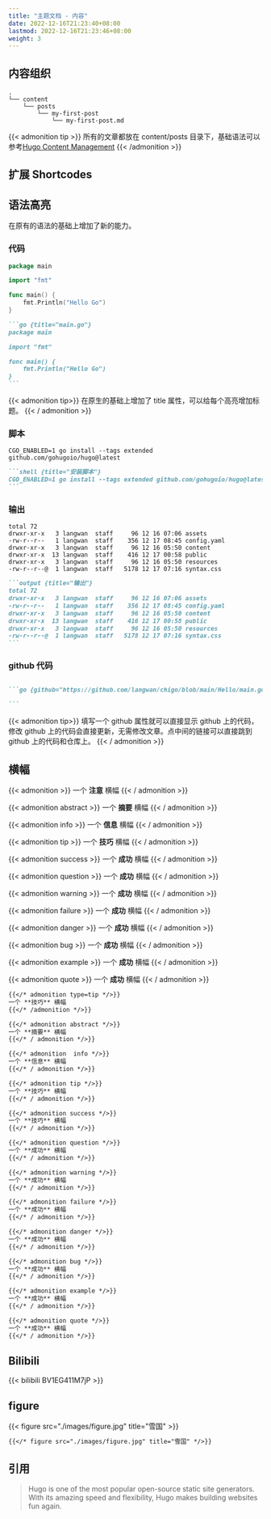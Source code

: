 ```yaml
---
title: "主题文档 - 内容"
date: 2022-12-16T21:23:40+08:00
lastmod: 2022-12-16T21:23:46+08:00
weight: 3
---
```


## 内容组织

```{title="文件目录"}
.
└── content
    └── posts
        └── my-first-post
            └── my-first-post.md
```

{{< admonition tip >}}
所有的文章都放在 content/posts 目录下，基础语法可以参考[Hugo Content Management](https://gohugo.io/content-management/)
{{< /admonition >}}

## 扩展 Shortcodes

## 语法高亮

在原有的语法的基础上增加了新的能力。

### 代码

```go {title="main.go"}
package main

import "fmt"

func main() {
	fmt.Println("Hello Go")
}
```

````markdown
```go {title="main.go"}
package main

import "fmt"

func main() {
	fmt.Println("Hello Go")
}
```
````

{{< admonition tip>}}
在原生的基础上增加了 title 属性，可以给每个高亮增加标题。
{{< / admonition >}}

### 脚本

```shell {title="安装脚本"}
CGO_ENABLED=1 go install --tags extended github.com/gohugoio/hugo@latest
```

````markdown
```shell {title="安装脚本"}
CGO_ENABLED=1 go install --tags extended github.com/gohugoio/hugo@latest
```
````

### 输出

```output {title="输出"}
total 72
drwxr-xr-x   3 langwan  staff     96 12 16 07:06 assets
-rw-r--r--   1 langwan  staff    356 12 17 08:45 config.yaml
drwxr-xr-x   3 langwan  staff     96 12 16 05:50 content
drwxr-xr-x  13 langwan  staff    416 12 17 00:58 public
drwxr-xr-x   3 langwan  staff     96 12 16 05:50 resources
-rw-r--r--@  1 langwan  staff   5178 12 17 07:16 syntax.css
```

````markdown
```output {title="输出"}
total 72
drwxr-xr-x   3 langwan  staff     96 12 16 07:06 assets
-rw-r--r--   1 langwan  staff    356 12 17 08:45 config.yaml
drwxr-xr-x   3 langwan  staff     96 12 16 05:50 content
drwxr-xr-x  13 langwan  staff    416 12 17 00:58 public
drwxr-xr-x   3 langwan  staff     96 12 16 05:50 resources
-rw-r--r--@  1 langwan  staff   5178 12 17 07:16 syntax.css
```
````

### github 代码

```go {github="https://github.com/langwan/chigo/blob/main/Hello/main.go"}

```

````markdown
```go {github="https://github.com/langwan/chigo/blob/main/Hello/main.go"}

```
````

{{< admonition tip>}}
填写一个 github 属性就可以直接显示 github 上的代码，修改 github 上的代码会直接更新，无需修改文章。点中间的链接可以直接跳到 github 上的代码和仓库上。
{{< / admonition >}}

## 横幅

{{< admonition >}}
一个 **注意** 横幅
{{< / admonition >}}

{{< admonition abstract >}}
一个 **摘要** 横幅
{{< / admonition >}}

{{< admonition  info >}}
一个 **信息** 横幅
{{< / admonition >}}

{{< admonition tip >}}
一个 **技巧** 横幅
{{< / admonition >}}

{{< admonition success >}}
一个 **成功** 横幅
{{< / admonition >}}

{{< admonition question >}}
一个 **成功** 横幅
{{< / admonition >}}

{{< admonition warning >}}
一个 **成功** 横幅
{{< / admonition >}}

{{< admonition failure >}}
一个 **成功** 横幅
{{< / admonition >}}

{{< admonition danger >}}
一个 **成功** 横幅
{{< / admonition >}}

{{< admonition bug >}}
一个 **成功** 横幅
{{< / admonition >}}

{{< admonition example >}}
一个 **成功** 横幅
{{< / admonition >}}

{{< admonition quote >}}
一个 **成功** 横幅
{{< / admonition >}}

```markdown
{{</* admonition type=tip */>}}
一个 **技巧** 横幅
{{</* /admonition */>}}

{{</* admonition abstract */>}}
一个 **摘要** 横幅
{{</* / admonition */>}}

{{</* admonition  info */>}}
一个 **信息** 横幅
{{</* / admonition */>}}

{{</* admonition tip */>}}
一个 **技巧** 横幅
{{</* / admonition */>}}

{{</* admonition success */>}}
一个 **技巧** 横幅
{{</* / admonition */>}}

{{</* admonition question */>}}
一个 **成功** 横幅
{{</* / admonition */>}}

{{</* admonition warning */>}}
一个 **成功** 横幅
{{</* / admonition */>}}

{{</* admonition failure */>}}
一个 **成功** 横幅
{{</* / admonition */>}}

{{</* admonition danger */>}}
一个 **成功** 横幅
{{</* / admonition */>}}

{{</* admonition bug */>}}
一个 **成功** 横幅
{{</* / admonition */>}}

{{</* admonition example */>}}
一个 **成功** 横幅
{{</* / admonition */>}}

{{</* admonition quote */>}}
一个 **成功** 横幅
{{</* / admonition */>}}
```

## Bilibili

{{< bilibili BV1EG411M7jP >}}

## figure

{{< figure src="./images/figure.jpg" title="雪国" >}}

```markdown
{{</* figure src="./images/figure.jpg" title="雪国" */>}}
```

## 引用

> Hugo is one of the most popular open-source static site generators. With its amazing speed and flexibility, Hugo makes building websites fun again.
